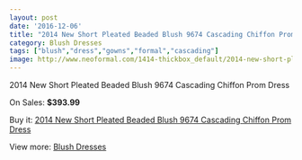 ```yaml
---
layout: post
date: '2016-12-06'
title: "2014 New Short Pleated Beaded Blush 9674 Cascading Chiffon Prom Dress"
category: Blush Dresses
tags: ["blush","dress","gowns","formal","cascading"]
image: http://www.neoformal.com/1414-thickbox_default/2014-new-short-pleated-beaded-blush-9674-cascading-chiffon-prom-dress.jpg
---
```

2014 New Short Pleated Beaded Blush 9674 Cascading Chiffon Prom Dress

On Sales: **$393.99**
<a href="https://www.neoformal.com/en/blush-dresses/514-2014-new-short-pleated-beaded-blush-9674-cascading-chiffon-prom-dress.html"><amp-img layout="responsive" width="600" height="600" src="//www.neoformal.com/1414-thickbox_default/2014-new-short-pleated-beaded-blush-9674-cascading-chiffon-prom-dress.jpg" alt="2014 New Short Pleated Beaded Blush 9674 Cascading Chiffon Prom Dress 0" /></a>
<a href="https://www.neoformal.com/en/blush-dresses/514-2014-new-short-pleated-beaded-blush-9674-cascading-chiffon-prom-dress.html"><amp-img layout="responsive" width="600" height="600" src="//www.neoformal.com/1415-thickbox_default/2014-new-short-pleated-beaded-blush-9674-cascading-chiffon-prom-dress.jpg" alt="2014 New Short Pleated Beaded Blush 9674 Cascading Chiffon Prom Dress 1" /></a>

Buy it: [2014 New Short Pleated Beaded Blush 9674 Cascading Chiffon Prom Dress](https://www.neoformal.com/en/blush-dresses/514-2014-new-short-pleated-beaded-blush-9674-cascading-chiffon-prom-dress.html "2014 New Short Pleated Beaded Blush 9674 Cascading Chiffon Prom Dress")

View more: [Blush Dresses](https://www.neoformal.com/en/7-blush-dresses "Blush Dresses")